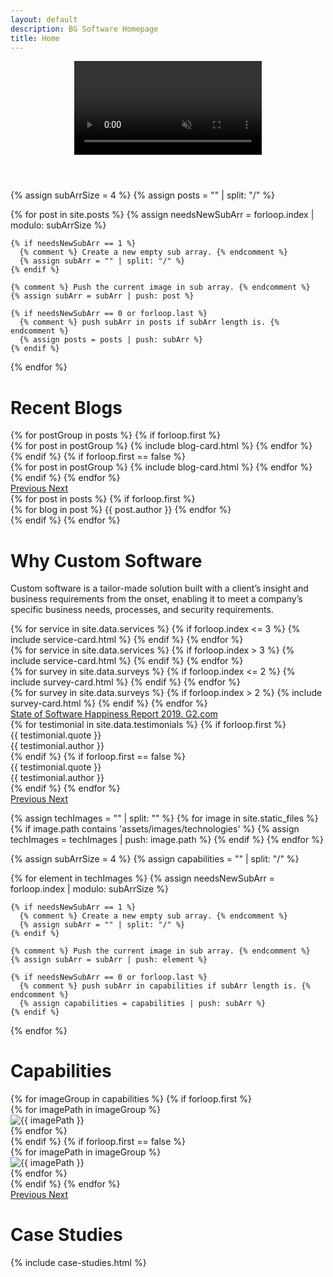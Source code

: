 ```yaml
---
layout: default
description: BG Software Homepage
title: Home
---
```


<div>
  <!--- Headline. --->
  <header id="headline">
    <video playsinline="playsinline" autoplay="autoplay" muted="muted" loop="loop">
      <source src="/assets/videos/hero_video.mp4" type="video/mp4">
    </video>
  </header>
  <!--- End of Headline. --->


  <!--- Create a nested array for blog posts to group carousel. --->
  {% assign subArrSize = 4 %}
  {% assign posts = "" | split: "/" %}

  {% for post in site.posts %}
    {% assign needsNewSubArr = forloop.index | modulo: subArrSize %}

    {% if needsNewSubArr == 1 %}
      {% comment %} Create a new empty sub array. {% endcomment %}
      {% assign subArr = "" | split: "/" %}
    {% endif %}

    {% comment %} Push the current image in sub array. {% endcomment %}
    {% assign subArr = subArr | push: post %}

    {% if needsNewSubArr == 0 or forloop.last %}
      {% comment %} push subArr in posts if subArr length is. {% endcomment %}
      {% assign posts = posts | push: subArr %}
    {% endif %}
  {% endfor %}
  <!--- Blogs. --->
  <div
    id="homepage-blogs"
    class="py-4"
    data-ride="carousel"
    data-aos="fade-right"
    data-aos-offset="200"
  >
    <h1 class="text-center">Recent Blogs</h1>
     <div
        class="homepage-blogs__carousel carousel slide py-4 mx-auto"
      >
        <div class="carousel-inner h-100">
          {% for postGroup in posts %}
            <!--- If first group, set class have active class. --->
            {% if forloop.first %}
              <div class="h-100 homepage-blogs__carousel-item carousel-item text-center active">
                {% for post in postGroup %}
                  {% include blog-card.html %}
                {% endfor %}
              </div>
            {% endif %}
            {% if forloop.first == false %}
              <div class="homepage-blogs__carousel-item carousel-item text-center">
                {% for post in postGroup %}
                  {% include blog-card.html %}
                {% endfor %}
              </div>
            {% endif %}
          {% endfor %}
        </div>
        <a
          class="carousel-control-prev w-1rem"
          href=".homepage-blogs__carousel"
          role="button"
          data-slide="prev"
        >
          <span class="carousel-control-prev-icon carousel-control-dark" aria-hidden="true"></span>
          <span class="sr-only">Previous</span>
        </a>
        <a
          class="carousel-control-next w-1rem"
          href=".homepage-blogs__carousel"
          role="button"
          data-slide="next"
        >
          <span class="carousel-control-next-icon carousel-control-dark" aria-hidden="true"></span>
          <span class="sr-only">Next</span>
        </a>
      </div>
    {% for post in posts %}
      <!--- If first group, set class have active class. --->
      {% if forloop.first %}
        <div class="homepage-blogs__carousel-item carousel-item text-center active">
          {% for blog in post %}
          <span>{{ post.author }}</span>
          {% endfor %}
        </div>
      {% endif %}
    {% endfor %}
  </div>
  <!--- End of Blogs. --->


  <!---  Custom Software. --->
  <div id="custom-software" class="bg-color-blue py-5">
    <div
      class="opener w-100"
      data-aos="fade-right"
      data-aos-offset="200"
    >
      <h1 class="text-center color-white mb-0">Why Custom Software</h1>
    </div>
    <div
      class="d-flex justify-content-center"
      data-aos="fade-right"
      data-aos-offset="200"
    >
      <p class="custom-software__text color-white text-center pt-5 font-weight-lighter font-size-md line-height-2">
        Custom software is a tailor-made solution built with a client’s insight and business
        requirements from the onset, enabling it to meet a company’s specific business
        needs, processes, and security requirements.
      </p>
    </div>
  </div>
  <!--- End of Custom Software. --->


  <!--- Services. --->
  <div id="services" class="py-6">
    <div class="d-flex align-items-center flex-column">
      <div class="services__cards d-flex justify-content-center m-0">
        {% for service in site.data.services %}
          {% if forloop.index <= 3 %}
            {% include service-card.html %}
          {% endif %}
        {% endfor %}
      </div>
      <div class="services__cards d-flex justify-content-center m-0">
        {% for service in site.data.services %}
          {% if forloop.index > 3 %}
            {% include service-card.html %}
          {% endif %}
        {% endfor %}
      </div>
    </div>
  </div>
  <!--- End of Services. --->


  <!--- Survey. --->
  <div id="survey" class="py-4 bg-color-blue d-flex flex-column">
    <div class="survey__groups d-flex justify-content-center align-items-center color-white mx-auto">
      <div class="survey__group d-flex">
      {% for survey in site.data.surveys %}
        {% if forloop.index <= 2 %}
          {% include survey-card.html %}
        {% endif %}
      {% endfor %}
      </div>
      <div class="survey__group d-flex">
      {% for survey in site.data.surveys %}
        {% if forloop.index > 2 %}
          {% include survey-card.html %}
        {% endif %}
      {% endfor %}
      </div>
    </div>
    <a
      href="https://learn.g2.com/state-of-software-happiness-report-2019"
      class="font-size-md color-white text-center"
      data-aos="fade-right"
      data-aos-offset="200"
    >
      <span class="hover-color-dark-blue">State of Software Happiness Report 2019. G2.com</span>
    </a>
  </div>
  <!--- End of Survey. --->



  <!--- Testimonials. --->
  <div id="testimonials" class="d-flex justify-content-center">
    <div
      class="testimonials__carousel carousel slide py-4"
      data-ride="carousel"
      data-aos="fade-right"
      data-aos-offset="200"
    >
      <div class="carousel-inner">
        {% for testimonial in site.data.testimonials %}
          <!--- If first group, set class have active class. --->
          {% if forloop.first %}
            <div class="testimonials__carousel-item carousel-item text-center active">
              <div class="testimonials__carousel-container d-inline-block my-1 d-flex align-items-center mx-auto font-size-md">
                <div class="font-italic">
                  <div class="pb-3">{{ testimonial.quote }}</div>
                  <div>{{ testimonial.author }}</div>
                </div>
              </div>
            </div>
          {% endif %}
          {% if forloop.first == false %}
            <div class="testimonials__carousel-item carousel-item text-center">
              <div class="testimonials__carousel-container d-inline-block my-1 d-flex align-items-center mx-auto font-size-md">
                <div class="font-italic">
                  <div class="pb-3">{{ testimonial.quote }}</div>
                  <div>{{ testimonial.author }}</div>
                </div>
              </div>
            </div>
          {% endif %}
        {% endfor %}
      </div>
      <a
        class="carousel-control-prev w-1rem"
        href=".testimonials__carousel"
        role="button"
        data-slide="prev"
      >
        <span class="carousel-control-prev-icon carousel-control-dark" aria-hidden="true"></span>
        <span class="sr-only">Previous</span>
      </a>
      <a
        class="carousel-control-next w-1rem"
        href=".testimonials__carousel"
        role="button"
        data-slide="next"
      >
        <span class="carousel-control-next-icon carousel-control-dark" aria-hidden="true"></span>
        <span class="sr-only">Next</span>
      </a>
    </div>
  </div>
  <!--- End of Testimonials. --->


  <!--- Capabilities. --->
  {% assign techImages = "" | split: "" %}
  {% for image in site.static_files %}
    {% if image.path contains 'assets/images/technologies' %}
      {% assign techImages = techImages | push: image.path %}
    {% endif %}
  {% endfor %}

  <!--- Create a nested array for Capabilities to group carousel. --->
  {% assign subArrSize = 4 %}
  {% assign capabilities = "" | split: "/" %}

  {% for element in techImages %}
    {% assign needsNewSubArr = forloop.index | modulo: subArrSize %}

    {% if needsNewSubArr == 1 %}
      {% comment %} Create a new empty sub array. {% endcomment %}
      {% assign subArr = "" | split: "/" %}
    {% endif %}

    {% comment %} Push the current image in sub array. {% endcomment %}
    {% assign subArr = subArr | push: element %}

    {% if needsNewSubArr == 0 or forloop.last %}
      {% comment %} push subArr in capabilities if subArr length is. {% endcomment %}
      {% assign capabilities = capabilities | push: subArr %}
    {% endif %}
  {% endfor %}

  <div id="capabilities" class="bg-color-white pb-4">
    <div class="d-flex flex-column align-items-center">
      <div class="bg-color-blue w-100 py-2">
        <h1
          class="text-center color-white"
          data-aos="fade-right"
          data-aos-offset="200"
        >Capabilities</h1>
      </div>
      <div
        class="capabilities__carousel carousel slide py-4"
        data-ride="carousel"
        data-aos="fade-right"
        data-aos-offset="200"
      >
        <div class="carousel-inner">
          {% for imageGroup in capabilities %}
            <!--- If first group, set class have active class. --->
            {% if forloop.first %}
              <div class="capabilities__carousel-item carousel-item text-center active">
                {% for imagePath in imageGroup %}
                  <div class="capabilities__carousel-image-container d-inline-block my-1">
                    <img
                      class="w-100 h-auto"
                      src="{{ imagePath }}"
                      alt="{{ imagePath }}"
                    >
                  </div>
                {% endfor %}
              </div>
            {% endif %}
            {% if forloop.first == false %}
              <div class="capabilities__carousel-item carousel-item text-center">
                {% for imagePath in imageGroup %}
                  <div class="capabilities__carousel-image-container d-inline-block my-1">
                    <img
                      class="w-100 h-auto"
                      src="{{ imagePath }}"
                      alt="{{ imagePath }}"
                    >
                  </div>
                {% endfor %}
              </div>
            {% endif %}
          {% endfor %}
        </div>
        <a
          class="carousel-control-prev w-1rem"
          href=".capabilities__carousel"
          role="button"
          data-slide="prev"
        >
          <span class="carousel-control-prev-icon carousel-control-dark" aria-hidden="true"></span>
          <span class="sr-only">Previous</span>
        </a>
        <a
          class="carousel-control-next w-1rem"
          href=".capabilities__carousel"
          role="button"
          data-slide="next"
        >
          <span class="carousel-control-next-icon carousel-control-dark" aria-hidden="true"></span>
          <span class="sr-only">Next</span>
        </a>
      </div>
    </div>
  </div>
  <!--- End of Capabilities. --->


  <!--- Clients. --->
  <div id="clients" class="pb-4">
    <div class="d-flex flex-column align-items-center">
      <div class="bg-color-blue w-100 py-2">
        <h1
          class="text-center color-white"
          data-aos="fade-right"
          data-aos-offset="200"
        >Case Studies</h1>
      </div>
      <div
        class="clients__content py-4 text-center"
        data-aos="fade-right"
        data-aos-offset="200"
      >
      {% include case-studies.html %}
      </div>
    </div>
  </div>
  <!--- End of Clients. --->


</div>
